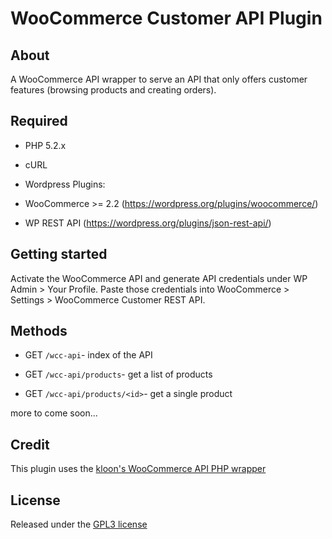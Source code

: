 WooCommerce Customer API Plugin
=======================================

## About
A WooCommerce API wrapper to serve an API that only offers customer features (browsing products and creating orders).

## Required
- PHP 5.2.x
- cURL

- Wordpress Plugins:
 - WooCommerce >= 2.2 (https://wordpress.org/plugins/woocommerce/)
 - WP REST API (https://wordpress.org/plugins/json-rest-api/)

## Getting started
Activate the WooCommerce API and generate API credentials under WP Admin > Your Profile.
Paste those credentials into WooCommerce > Settings > WooCommerce Customer REST API.

## Methods
* GET `/wcc-api`- index of the API

* GET `/wcc-api/products`- get a list of products
* GET `/wcc-api/products/<id>`- get a single product

more to come soon...

## Credit
This plugin uses the [kloon's WooCommerce API PHP wrapper](github.com/kloon/WooCommerce-REST-API-Client-Library)

## License
Released under the [GPL3 license](http://www.gnu.org/licenses/gpl-3.0.html)